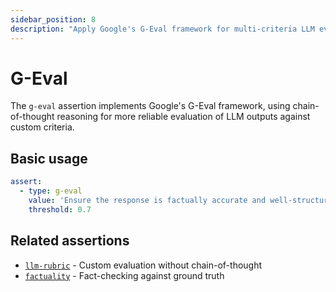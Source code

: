 ```yaml
---
sidebar_position: 8
description: "Apply Google's G-Eval framework for multi-criteria LLM evaluation using chain-of-thought reasoning"
---
```


# G-Eval

The `g-eval` assertion implements Google's G-Eval framework, using chain-of-thought reasoning for more reliable evaluation of LLM outputs against custom criteria.

## Basic usage

```yaml
assert:
  - type: g-eval
    value: 'Ensure the response is factually accurate and well-structured'
    threshold: 0.7
```

## Related assertions

- [`llm-rubric`](/docs/configuration/expected-outputs/model-graded/llm-rubric) - Custom evaluation without chain-of-thought
- [`factuality`](/docs/configuration/expected-outputs/model-graded/factuality) - Fact-checking against ground truth
